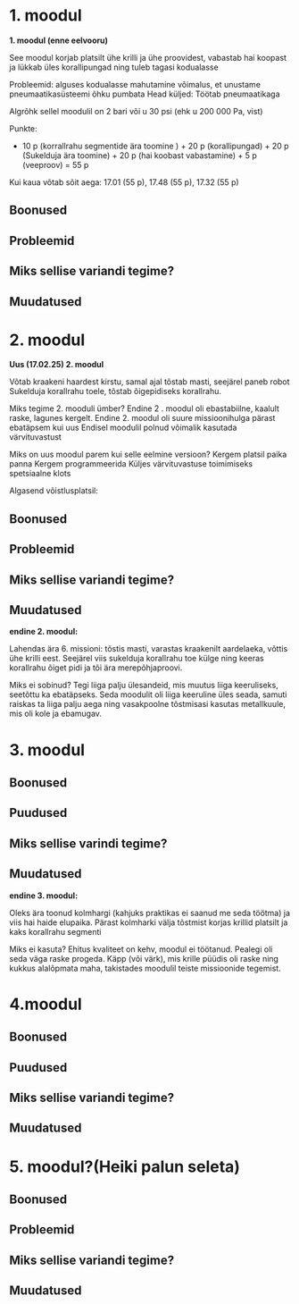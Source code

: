   # 1. moodul
 **1. moodul (enne eelvooru)**
 
See moodul korjab platsilt ühe krilli ja ühe proovidest, vabastab hai koopast ja lükkab üles
korallipungad ning tuleb tagasi kodualasse

Probleemid:
	alguses kodualasse mahutamine 
	võimalus, et unustame pneumaatikasüsteemi õhku pumbata
Head küljed:
	Töötab pneumaatikaga

Algrõhk sellel moodulil on 2 bari või u 30 psi (ehk u 200 000 Pa, vist)

Punkte:
- 10 p (korrallrahu segmentide ära toomine ) + 20 p (korallipungad) + 20 p (Sukelduja ära toomine) + 20 p (hai koobast vabastamine) + 5 p (veeproov) = 55 p

Kui kaua võtab sõit aega: 17.01 (55 p), 17.48 (55 p), 17.32 (55 p)


  ## Boonused


  ## Probleemid


  ## Miks sellise variandi tegime?


  ## Muudatused


  # 2. moodul
**Uus (17.02.25) 2. moodul**

Võtab kraakeni haardest kirstu, samal ajal tõstab masti, seejärel paneb robot Sukelduja korallrahu toele, tõstab õigepidiseks korallrahu.

Miks tegime 2. mooduli ümber?
	Endine 2	. moodul oli ebastabiilne, kaalult raske, lagunes kergelt.
	Endine 2. moodul oli suure missioonihulga pärast ebatäpsem kui uus
	Endisel moodulil polnud võimalik kasutada värvituvastust

Miks on uus moodul parem kui selle eelmine versioon?
	Kergem platsil paika panna
	Kergem programmeerida
	Küljes värvituvastuse toimimiseks spetsiaalne klots

Algasend võistlusplatsil:



  ## Boonused


  ## Probleemid


  ## Miks sellise variandi tegime? 


  ## Muudatused
**endine 2. moodul:**

Lahendas ära 6. missioni: tõstis masti, varastas kraakenilt aardelaeka, võttis ühe krilli eest. Seejärel viis sukelduja korallrahu toe külge ning keeras korallrahu õiget pidi ja tõi ära merepõhjaproovi.

Miks ei sobinud?
Tegi liiga palju ülesandeid, mis muutus liiga keeruliseks, seetõttu ka ebatäpseks. Seda moodulit oli liiga keeruline üles seada, samuti raiskas ta liiga palju aega ning vasakpoolne tõstmisasi kasutas metallkuule, mis oli kole ja ebamugav.


  # 3. moodul


  ## Boonused


  ## Puudused


  ## Miks sellise varindi tegime?


  ## Muudatused
**endine 3. moodul:**

Oleks ära toonud kolmhargi (kahjuks praktikas ei saanud me seda töötma) ja viis hai haide elupaika. Pärast kolmharki välja tõstmist korjas krillid platsilt ja kaks korallrahu segmenti 

Miks ei kasuta?
Ehitus kvaliteet on kehv, moodul ei töötanud. Pealegi oli seda väga raske progeda. Käpp (või värk), mis krille püüdis oli raske ning kukkus alalõpmata maha, takistades moodulil teiste missioonide tegemist.


  # 4.moodul


  ## Boonused


  ## Puudused


  ## Miks sellise variandi tegime?


  ## Muudatused


   # 5. moodul?(Heiki palun seleta)
 

  ## Boonused


  ## Probleemid


  ## Miks sellise variandi tegime?


  ## Muudatused
